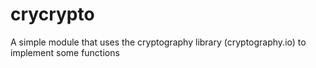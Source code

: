 # crycrypto
A simple module that uses the cryptography library (cryptography.io) to implement some functions 
